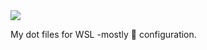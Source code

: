 <a href="https://dotfyle.com/plugins/tadmccorkle/markdown.nvim">
 <img src="https://dotfyle.com/plugins/tadmccorkle/markdown.nvim/shield?style=flat" />
</a>

My dot files for WSL -mostly  configuration.
